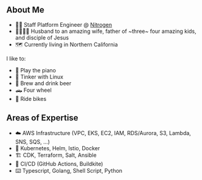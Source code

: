 ## About Me
- 👨‍💻 Staff Platform Engineer @ [Nitrogen](https://nitrogenwealth.com/)
- 👨‍👩‍👦‍👦 Husband to an amazing wife, father of ~three~ four amazing kids, and disciple of Jesus
- 🗺️ Currently living in Northern California

I like to:
- 🎹 Play the piano
- 🐧 Tinker with Linux
- 🍻 Brew and drink beer
- 🛻 Four wheel
- 🚵 Ride bikes

## Areas of Expertise
- ☁️ AWS Infrastructure (VPC, EKS, EC2, IAM, RDS/Aurora, S3, Lambda, SNS, SQS, ...)
- 🐳 Kubernetes, Helm, Istio, Docker
- 🏗️ CDK, Terraform, Salt, Ansible
- 🔨 CI/CD (GitHub Actions, Buildkite)
- ⌨️ Typescript, Golang, Shell Script, Python
